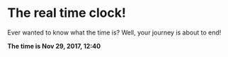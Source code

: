 # The real time clock!

Ever wanted to know what the time is? Well, your journey is about to end!

**The time is Nov 29, 2017, 12:40**